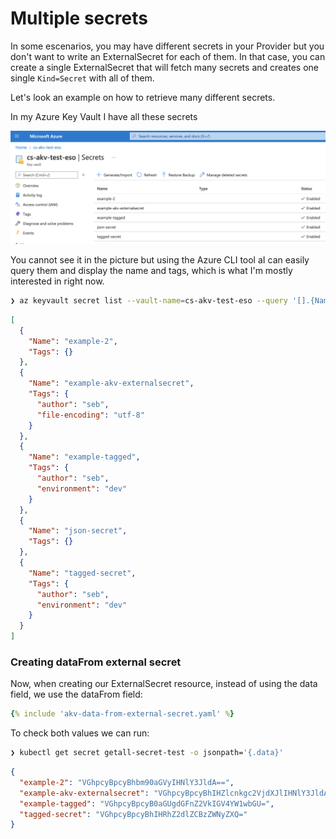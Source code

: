 # Multiple secrets

In some escenarios, you may have different secrets in your Provider but you don't want to write an ExternalSecret for each of them. In that case, you can create a single ExternalSecret that will fetch many secrets and creates one single `Kind=Secret` with all of them.

Let's look an example on how to retrieve many different secrets.

In my Azure Key Vault I have all these secrets

![azure-key-vault](./pictures/screenshot_akv_secrets.png)

You cannot see it in the picture but using the Azure CLI tool aI can easily query them and display the name and tags, which is what I'm mostly interested in right now. 

```sh
❯ az keyvault secret list --vault-name=cs-akv-test-eso --query '[].{Name:name,Tags:tags}'
```
```json
[
  {
    "Name": "example-2",
    "Tags": {}
  },
  {
    "Name": "example-akv-externalsecret",
    "Tags": {
      "author": "seb",
      "file-encoding": "utf-8"
    }
  },
  {
    "Name": "example-tagged",
    "Tags": {
      "author": "seb",
      "environment": "dev"
    }
  },
  {
    "Name": "json-secret",
    "Tags": {}
  },
  {
    "Name": "tagged-secret",
    "Tags": {
      "author": "seb",
      "environment": "dev"
    }
  }
]
```

### Creating dataFrom external secret

Now, when creating our ExternalSecret resource, instead of using the data field, we use the dataFrom field:

```yaml
{% include 'akv-data-from-external-secret.yaml' %}
```

To check both values we can run:

```sh
❯ kubectl get secret getall-secret-test -o jsonpath='{.data}'
```
```json
{
  "example-2": "VGhpcyBpcyBhbm90aGVyIHNlY3JldA==",
  "example-akv-externalsecret": "VGhpcyBpcyBhIHZlcnkgc2VjdXJlIHNlY3JldA==",
  "example-tagged": "VGhpcyBpcyB0aGUgdGFnZ2VkIGV4YW1wbGU=",
  "tagged-secret": "VGhpcyBpcyBhIHRhZ2dlZCBzZWNyZXQ="
}
```
